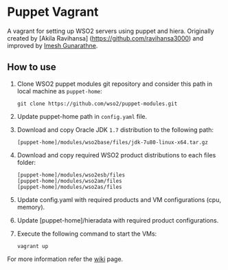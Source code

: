 # Puppet Vagrant

A vagrant for setting up WSO2 servers using puppet and hiera. Originally created by [Akila Ravihansa] (https://github.com/ravihansa3000) and improved by [Imesh Gunarathne](https://github.com/imesh/puppet-vagrant).

## How to use

1. Clone WSO2 puppet modules git repository and consider this path in local machine as `puppet-home`:

    ````
    git clone https://github.com/wso2/puppet-modules.git
    ````
3. Update puppet-home path in `config.yaml` file.
4. Download and copy Oracle JDK `1.7` distribution to the following path:

    ````
    [puppet-home]/modules/wso2base/files/jdk-7u80-linux-x64.tar.gz
    ````
5. Download and copy required WSO2 product distributions to each files folder:

    ````
    [puppet-home]/modules/wso2esb/files
    [puppet-home]/modules/wso2am/files
    [puppet-home]/modules/wso2as/files
    ````
6. Update config.yaml with required products and VM configurations (cpu, memory).
7. Update [puppet-home]/hieradata with required product configurations.
8. Execute the following command to start the VMs:

    ````
    vagrant up
    ````
For more information refer the [wiki](https://github.com/wso2/puppet-modules/wiki) page.
